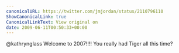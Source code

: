 ```yaml
---
canonicalURL: https://twitter.com/jmjordan/status/2110796110
ShowCanonicalLink: true
CanonicalLinkText: View original on
date: 2009-06-11T00:50:33+00:00
---
```

@kathrynglass Welcome to 2007!!!! You really had Tiger all this time?